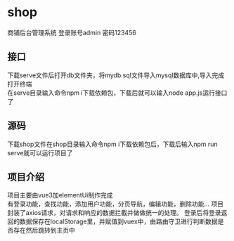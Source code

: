 # shop
商铺后台管理系统 登录账号admin 密码123456
## 接口
下载serve文件后打开db文件夹，将mydb.sql文件导入mysql数据库中,导入完成打开终端  
在serve目录输入命令npm i下载依赖包，下载后就可以输入node app.js运行接口了
## 源码
下载shop文件在shop目录输入命令npm i下载依赖包后，下载后输入npm run serve就可以运行项目了
## 项目介绍
项目主要由vue3加elementUi制作完成  
有登录功能，查找功能，添加用户功能，分页导航，编辑功能，删除功能...
项目封装了axios请求，对请求和响应的数据拦截并做做统一的处理。
登录后将登录返回的数据保存在localStorage里，并赋值到vuex中，由路由守卫进行判断数据是否存在然后跳转到主页中
